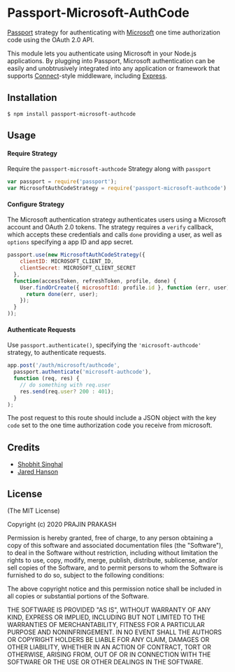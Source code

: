 # Passport-Microsoft-AuthCode

[Passport](http://passportjs.org/) strategy for authenticating with [Microsoft](http://www.microsoft.com/)
one time authorization code using the OAuth 2.0 API.

This module lets you authenticate using Microsoft in your Node.js applications.
By plugging into Passport, Microsoft authentication can be easily and
unobtrusively integrated into any application or framework that supports
[Connect](http://www.senchalabs.org/connect/)-style middleware, including
[Express](http://expressjs.com/).

## Installation

    $ npm install passport-microsoft-authcode

## Usage

#### Require Strategy

Require the `passport-microsoft-authcode` Strategy along with `passport`

```js
var passport = require('passport');
var MicrosoftAuthCodeStrategy = require('passport-microsoft-authcode').Strategy;
```

#### Configure Strategy

The Microsoft authentication strategy authenticates users using a Microsoft
account and OAuth 2.0 tokens.  The strategy requires a `verify` callback, which
accepts these credentials and calls `done` providing a user, as well as
`options` specifying a app ID and app secret.

```js
passport.use(new MicrosoftAuthCodeStrategy({
    clientID: MICROSOFT_CLIENT_ID,
    clientSecret: MICROSOFT_CLIENT_SECRET
  },
  function(accessToken, refreshToken, profile, done) {
    User.findOrCreate({ microsoftId: profile.id }, function (err, user) {
      return done(err, user);
    });
  }
));
```

#### Authenticate Requests

Use `passport.authenticate()`, specifying the `'microsoft-authcode'` strategy, to authenticate requests.

```js
app.post('/auth/microsoft/authcode',
  passport.authenticate('microsoft-authcode'),
  function (req, res) {
    // do something with req.user
    res.send(req.user? 200 : 401);
  }
);
```

The post request to this route should include a JSON object with the key `code` set to the one time authorization code you receive from microsoft.

## Credits

  - [Shobhit Singhal](https://github.com/shobhitsinghal624)
  - [Jared Hanson](https://github.com/jaredhanson)

## License

(The MIT License)

Copyright (c) 2020 PRAJIN PRAKASH

Permission is hereby granted, free of charge, to any person obtaining a copy of
this software and associated documentation files (the "Software"), to deal in
the Software without restriction, including without limitation the rights to
use, copy, modify, merge, publish, distribute, sublicense, and/or sell copies of
the Software, and to permit persons to whom the Software is furnished to do so,
subject to the following conditions:

The above copyright notice and this permission notice shall be included in all
copies or substantial portions of the Software.

THE SOFTWARE IS PROVIDED "AS IS", WITHOUT WARRANTY OF ANY KIND, EXPRESS OR
IMPLIED, INCLUDING BUT NOT LIMITED TO THE WARRANTIES OF MERCHANTABILITY, FITNESS
FOR A PARTICULAR PURPOSE AND NONINFRINGEMENT. IN NO EVENT SHALL THE AUTHORS OR
COPYRIGHT HOLDERS BE LIABLE FOR ANY CLAIM, DAMAGES OR OTHER LIABILITY, WHETHER
IN AN ACTION OF CONTRACT, TORT OR OTHERWISE, ARISING FROM, OUT OF OR IN
CONNECTION WITH THE SOFTWARE OR THE USE OR OTHER DEALINGS IN THE SOFTWARE.

